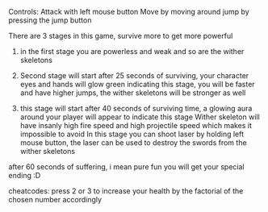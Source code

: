Controls:
Attack with left mouse button
Move by moving around
jump by pressing the jump button

There are 3 stages in this game, survive more to get more powerful

1. in the first stage you are powerless and weak and so are the wither skeletons

2. Second stage will start after 25 seconds of surviving, your character eyes and hands will glow green indicating this stage, you will be faster and have higher jumps, the wither skeletons will be stronger as well

3. this stage will start after 40 seconds of surviving time, a glowing aura around your player will appear to indicate this stage
Wither skeleton will have insanly high fire speed and high projectile speed which makes it impossible to avoid
In this stage you can shoot laser by holding left mouse button, the laser can be used to destroy the swords from the wither skeletons

after 60 seconds of suffering, i mean pure fun you will get your special ending :D

cheatcodes:
press 2 or 3 to increase your health by the factorial of the chosen number accordingly
